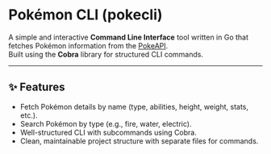 # Pokémon CLI (pokecli)

A simple and interactive **Command Line Interface** tool written in Go that fetches Pokémon information from the [PokeAPI](https://pokeapi.co/).  
Built using the **Cobra** library for structured CLI commands.

---

## ✨ Features

- Fetch Pokémon details by name (type, abilities, height, weight, stats, etc.).
- Search Pokémon by type (e.g., fire, water, electric).
- Well-structured CLI with subcommands using Cobra.
- Clean, maintainable project structure with separate files for commands.



